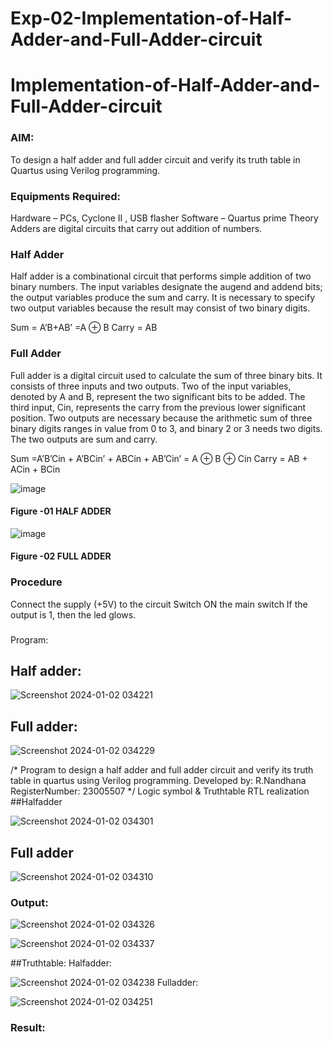 # Exp-02-Implementation-of-Half-Adder-and-Full-Adder-circuit

# Implementation-of-Half-Adder-and-Full-Adder-circuit
### AIM:
To design a half adder and full adder circuit and verify its truth table in Quartus using Verilog programming.

### Equipments Required:
Hardware – PCs, Cyclone II , USB flasher
Software – Quartus prime
Theory
Adders are digital circuits that carry out addition of numbers.

### Half Adder
Half adder is a combinational circuit that performs simple addition of two binary numbers. The input variables designate the augend and addend bits; the output variables produce the sum and carry. It is necessary to specify two output variables because the result may consist of two binary digits.

Sum = A’B+AB’ =A ⊕ B Carry = AB

### Full Adder
Full adder is a digital circuit used to calculate the sum of three binary bits. It consists of three inputs and two outputs. Two of the input variables, denoted by A and B, represent the two significant bits to be added. The third input, Cin, represents the carry from the previous lower significant position. Two outputs are necessary because the arithmetic sum of three binary digits ranges in value from 0 to 3, and binary 2 or 3 needs two digits. The two outputs are sum and carry.

Sum =A’B’Cin + A’BCin’ + ABCin + AB’Cin’ = A ⊕ B ⊕ Cin Carry = AB + ACin + BCin

 ![image](https://user-images.githubusercontent.com/36288975/163552156-a13e5a56-c638-4110-97d9-8896907c8d25.png)

#### Figure -01 HALF ADDER 


![image](https://user-images.githubusercontent.com/36288975/163552057-b3547877-6d07-45b4-b7e0-bcfebfad9e1d.png)

#### Figure -02 FULL ADDER 

### Procedure

Connect the supply (+5V) to the circuit
Switch ON the main switch
If the output is 1, then the led glows.
### 
Program:
## Half adder:
![Screenshot 2024-01-02 034221](https://github.com/Nandy-nan/Exp-02-Implementation-of-Half-Adder-and-Full-Adder-circuit/assets/153698914/eff59298-9165-40f8-8a86-cfe86c8692de)

## Full adder:


![Screenshot 2024-01-02 034229](https://github.com/Nandy-nan/Exp-02-Implementation-of-Half-Adder-and-Full-Adder-circuit/assets/153698914/05b0950a-de46-4c0b-9b17-5a64b20bd29c)


/*
Program to design a half adder and full adder circuit and verify its truth table in quartus using Verilog programming.
Developed by: R.Nandhana
RegisterNumber: 23005507 
*/
Logic symbol & Truthtable
RTL realization
##Halfadder

![Screenshot 2024-01-02 034301](https://github.com/Nandy-nan/Exp-02-Implementation-of-Half-Adder-and-Full-Adder-circuit/assets/153698914/8283c695-a8d4-4079-ac5e-9ea0afa905cc)

## Full adder

![Screenshot 2024-01-02 034310](https://github.com/Nandy-nan/Exp-02-Implementation-of-Half-Adder-and-Full-Adder-circuit/assets/153698914/a446217c-0ed2-4be4-b6aa-3cc8d268c220)



### Output:

![Screenshot 2024-01-02 034326](https://github.com/Nandy-nan/Exp-02-Implementation-of-Half-Adder-and-Full-Adder-circuit/assets/153698914/ddb424d7-905e-466e-af61-4be4b24b85c6)

![Screenshot 2024-01-02 034337](https://github.com/Nandy-nan/Exp-02-Implementation-of-Half-Adder-and-Full-Adder-circuit/assets/153698914/2d10afb9-ba4b-4be7-a3ea-5f04aba0ebd6)


##Truthtable:
Halfadder:

![Screenshot 2024-01-02 034238](https://github.com/Nandy-nan/Exp-02-Implementation-of-Half-Adder-and-Full-Adder-circuit/assets/153698914/4ce910d7-27b9-48f3-b028-bd65f03c1ddb)
Fulladder:

![Screenshot 2024-01-02 034251](https://github.com/Nandy-nan/Exp-02-Implementation-of-Half-Adder-and-Full-Adder-circuit/assets/153698914/0a51e04f-9563-4588-b473-c59d1d797957)






### Result:
